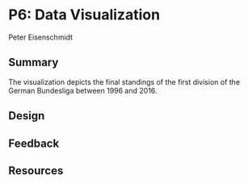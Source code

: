 # P6: Data Visualization
Peter Eisenschmidt

## Summary

The visualization depicts the final standings of the first division of the German Bundesliga between 1996 and 2016.

## Design

## Feedback

## Resources
